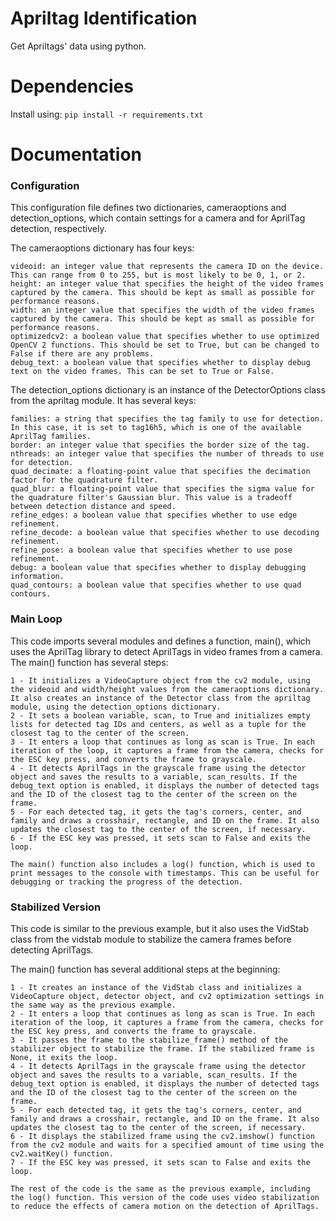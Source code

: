 
# Apriltag Identification

Get Apriltags' data using python.

# Dependencies
Install using: `pip install -r requirements.txt`






# Documentation

### Configuration

This configuration file defines two dictionaries, cameraoptions and detection_options, which contain settings for a camera and for AprilTag detection, respectively.

The cameraoptions dictionary has four keys:

    videoid: an integer value that represents the camera ID on the device. This can range from 0 to 255, but is most likely to be 0, 1, or 2.
    height: an integer value that specifies the height of the video frames captured by the camera. This should be kept as small as possible for performance reasons.
    width: an integer value that specifies the width of the video frames captured by the camera. This should be kept as small as possible for performance reasons.
    optimizedcv2: a boolean value that specifies whether to use optimized OpenCV 2 functions. This should be set to True, but can be changed to False if there are any problems.
    debug_text: a boolean value that specifies whether to display debug text on the video frames. This can be set to True or False.

The detection_options dictionary is an instance of the DetectorOptions class from the apriltag module. It has several keys:

    families: a string that specifies the tag family to use for detection. In this case, it is set to tag16h5, which is one of the available AprilTag families.
    border: an integer value that specifies the border size of the tag.
    nthreads: an integer value that specifies the number of threads to use for detection.
    quad_decimate: a floating-point value that specifies the decimation factor for the quadrature filter.
    quad_blur: a floating-point value that specifies the sigma value for the quadrature filter's Gaussian blur. This value is a tradeoff between detection distance and speed.
    refine_edges: a boolean value that specifies whether to use edge refinement. 
    refine_decode: a boolean value that specifies whether to use decoding refinement. 
    refine_pose: a boolean value that specifies whether to use pose refinement.
    debug: a boolean value that specifies whether to display debugging information.
    quad_contours: a boolean value that specifies whether to use quad contours.

### Main Loop

This code imports several modules and defines a function, main(), which uses the AprilTag library to detect AprilTags in video frames from a camera. The main() function has several steps:

    1 - It initializes a VideoCapture object from the cv2 module, using the videoid and width/height values from the cameraoptions dictionary. It also creates an instance of the Detector class from the apriltag module, using the detection_options dictionary.
    2 - It sets a boolean variable, scan, to True and initializes empty lists for detected tag IDs and centers, as well as a tuple for the closest tag to the center of the screen.
    3 - It enters a loop that continues as long as scan is True. In each iteration of the loop, it captures a frame from the camera, checks for the ESC key press, and converts the frame to grayscale.
    4 - It detects AprilTags in the grayscale frame using the detector object and saves the results to a variable, scan_results. If the debug_text option is enabled, it displays the number of detected tags and the ID of the closest tag to the center of the screen on the frame.
    5 - For each detected tag, it gets the tag's corners, center, and family and draws a crosshair, rectangle, and ID on the frame. It also updates the closest tag to the center of the screen, if necessary.
    6 - If the ESC key was pressed, it sets scan to False and exits the loop.

    The main() function also includes a log() function, which is used to print messages to the console with timestamps. This can be useful for debugging or tracking the progress of the detection.

### Stabilized Version

This code is similar to the previous example, but it also uses the VidStab class from the vidstab module to stabilize the camera frames before detecting AprilTags.

The main() function has several additional steps at the beginning:

    1 - It creates an instance of the VidStab class and initializes a VideoCapture object, detector object, and cv2 optimization settings in the same way as the previous example.
    2 - It enters a loop that continues as long as scan is True. In each iteration of the loop, it captures a frame from the camera, checks for the ESC key press, and converts the frame to grayscale.
    3 - It passes the frame to the stabilize_frame() method of the stabilizer object to stabilize the frame. If the stabilized frame is None, it exits the loop.
    4 - It detects AprilTags in the grayscale frame using the detector object and saves the results to a variable, scan_results. If the debug_text option is enabled, it displays the number of detected tags and the ID of the closest tag to the center of the screen on the frame.
    5 - For each detected tag, it gets the tag's corners, center, and family and draws a crosshair, rectangle, and ID on the frame. It also updates the closest tag to the center of the screen, if necessary.
    6 - It displays the stabilized frame using the cv2.imshow() function from the cv2 module and waits for a specified amount of time using the cv2.waitKey() function.
    7 - If the ESC key was pressed, it sets scan to False and exits the loop.

    The rest of the code is the same as the previous example, including the log() function. This version of the code uses video stabilization to reduce the effects of camera motion on the detection of AprilTags.
